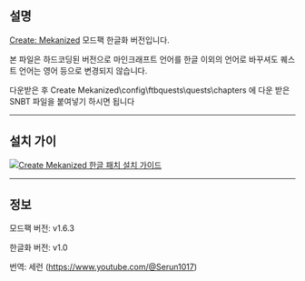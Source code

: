 ## 설명

[Create: Mekanized](https://www.curseforge.com/minecraft/modpacks/create-mekanized) 모드팩 한글화 버전입니다.

본 파일은 하드코딩된 버전으로 마인크래프트 언어를 한글 이외의 언어로 바꾸셔도 퀘스트 언어는 영어 등으로 변경되지 않습니다.

다운받은 후 Create Mekanized\config\ftbquests\quests\chapters 에 다운 받은 SNBT 파일을 붙여넣기 하시면 됩니다

---
## 설치 가이

[![Create Mekanized 한글 패치 설치 가이드](http://img.youtube.com/vi/KVZMzkNbpHs/0.jpg)](https://youtu.be/KVZMzkNbpHs?si=64XZlmQ-TRoc8iJ3)

---

## 정보

모드팩 버전: v1.6.3

한글화 버전: v1.0

번역: 세런 (https://www.youtube.com/@Serun1017)
